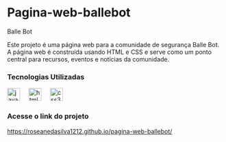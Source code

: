 # Pagina-web-ballebot

Balle Bot 

Este projeto é uma página web para a comunidade de segurança Balle Bot. A página web é construída usando HTML e CSS e serve como um ponto central para recursos, eventos e notícias da comunidade.

###
<div>
<h3 align="left">Tecnologias Utilizadas</h3> </div>

<div align="left">
  <img src="https://cdn.jsdelivr.net/gh/devicons/devicon/icons/javascript/javascript-original.svg" height="30" alt="javascript logo"  />
  <img width="12" />
  <img src="https://cdn.jsdelivr.net/gh/devicons/devicon/icons/html5/html5-original.svg" height="30" alt="html5 logo"  />
  <img width="12" />
  <img src="https://cdn.jsdelivr.net/gh/devicons/devicon/icons/css3/css3-original.svg" height="30" alt="css3 logo"  />
</div>

###
<div><h3 align="left"> Acesse o link do projeto </h3></div>

https://roseanedasilva1212.github.io/pagina-web-ballebot/



